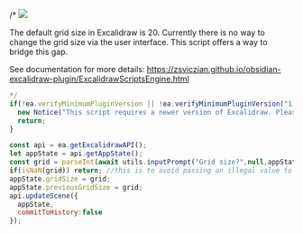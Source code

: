 /*
![](https://raw.githubusercontent.com/zsviczian/obsidian-excalidraw-plugin/master/images/scripts-grid.jpg)

The default grid size in Excalidraw is 20. Currently there is no way to change the grid size via the user interface. This script offers a way to bridge this gap.

See documentation for more details:
https://zsviczian.github.io/obsidian-excalidraw-plugin/ExcalidrawScriptsEngine.html

```javascript
*/
if(!ea.verifyMinimumPluginVersion || !ea.verifyMinimumPluginVersion("1.8.11")) {
  new Notice("This script requires a newer version of Excalidraw. Please install the latest version.");
  return;
}

const api = ea.getExcalidrawAPI();
let appState = api.getAppState();
const grid = parseInt(await utils.inputPrompt("Grid size?",null,appState.previousGridSize?.toString()??"20"));
if(isNaN(grid)) return; //this is to avoid passing an illegal value to Excalidraw
appState.gridSize = grid;
appState.previousGridSize = grid;
api.updateScene({
  appState,
  commitToHistory:false
});